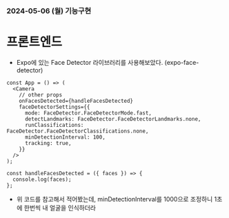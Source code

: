 ### 2024-05-06 (월) 기능구현
# 프론트엔드
- Expo에 있는 Face Detector 라이브러리를 사용해보았다. (expo-face-detector)
```
const App = () => (
  <Camera
    // other props
    onFacesDetected={handleFacesDetected}
    faceDetectorSettings={{
      mode: FaceDetector.FaceDetectorMode.fast,
      detectLandmarks: FaceDetector.FaceDetectorLandmarks.none,
      runClassifications: FaceDetector.FaceDetectorClassifications.none,
      minDetectionInterval: 100,
      tracking: true,
    }}
  />
);

const handleFacesDetected = ({ faces }) => {
  console.log(faces);
};
```
- 위 코드를 참고해서 적어봤는데, minDetectionInterval를 1000으로 조정하니 1초에 한번씩 내 얼굴을 인식하더라
  
